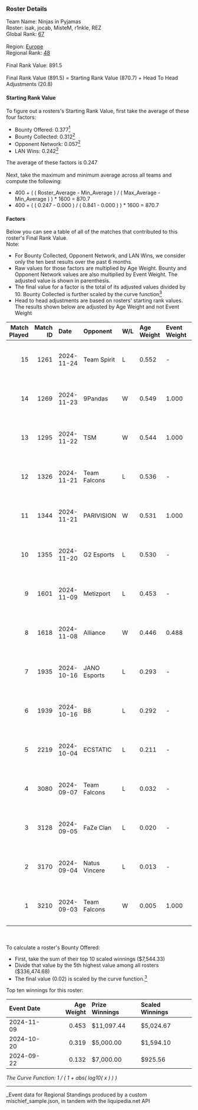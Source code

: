 ### Roster Details<br />
Team Name: Ninjas in Pyjamas<br />
Roster: isak, jocab, MisteM, r1nkle, REZ<br />
Global Rank: [67](../../standings_global_2025_03_01.md)<br />
<br />
Region: [Europe]( ../../standings_europe_2025_03_01.md)<br />
Regional Rank: [48]( ../../standings_europe_2025_03_01.md)<br />
<br />
Final Rank Value:  891.5<br />
<br />
Final Rank Value (891.5) = Starting Rank Value (870.7) + Head To Head Adjustments (20.8)<br />

#### Starting Rank Value<br />
To figure out a rosters's Starting Rank Value, first take the average of these four factors:<br />
- Bounty Offered: 0.377[<sup>1</sup>](#table2)
- Bounty Collected: 0.312[<sup>2</sup>](#table1)
- Opponent Network: 0.057[<sup>2</sup>](#table1)
- LAN Wins: 0.242[<sup>2</sup>](#table1)

The average of these factors is 0.247<br />
<br />
Next, take the maximum and minimum average across all teams and compute the following:<br />
- 400 + ( ( Roster_Average - Min_Average ) / ( Max_Average - Min_Average ) ) * 1600 = 870.7
- 400 + ( ( 0.247 - 0.000 ) / ( 0.841 - 0.000 ) ) * 1600 = 870.7


#### Factors<br />
Below you can see a table of all of the matches that contributed to this roster's Final Rank Value.<br />
Note:<br />

- For Bounty Collected, Opponent Network, and LAN Wins, we consider only the ten best results over the past 6 months.
- Raw values for those factors are multiplied by Age Weight. Bounty and Opponent Network values are also multiplied by Event Weight. The adjusted value is shown in parenthesis.
- The final value for a factor is the total of its adjusted values divided by 10. Bounty Collected is further scaled by the curve function[<sup>3</sup>](#curveFunction)
- Head to head adjustments are based on rosters' starting rank values. The results shown below are adjusted by Age Weight and not Event Weight
<span id="table1"></span><br />


| Match Played | Match ID | Date       | Opponent      | W/L | Age Weight | Event Weight | Bounty Collected | Opponent Network | LAN Wins  | H2H Adj. | Roster                           |
| -: | -: | :- | :- | :- | :- | :- | :- | :- | :- | -: | :- |
|           15 |     1261 | 2024-11-24 | Team Spirit   | L   | 0.552      | -            | -                | -                | -         |    -0.04 | isak, jocab, MisteM, r1nkle, REZ |
|           14 |     1269 | 2024-11-23 | 9Pandas       | W   | 0.549      | 1.000        | 0.084 (0.046)    | 0.560 (0.307)    | 1 (0.549) |    13.35 | isak, jocab, MisteM, r1nkle, REZ |
|           13 |     1295 | 2024-11-22 | TSM           | W   | 0.544      | 1.000        | 0.009 (0.005)    | 0.167 (0.091)    | 1 (0.544) |     5.75 | isak, jocab, MisteM, r1nkle, REZ |
|           12 |     1326 | 2024-11-21 | Team Falcons  | L   | 0.536      | -            | -                | -                | -         |    -0.07 | isak, jocab, MisteM, r1nkle, REZ |
|           11 |     1344 | 2024-11-21 | PARIVISION    | W   | 0.531      | 1.000        | 0.006 (0.003)    | 0.077 (0.041)    | 1 (0.531) |     5.38 | isak, jocab, MisteM, r1nkle, REZ |
|           10 |     1355 | 2024-11-20 | G2 Esports    | L   | 0.530      | -            | -                | -                | -         |    -0.08 | isak, jocab, MisteM, r1nkle, REZ |
|            9 |     1601 | 2024-11-09 | Metizport     | L   | 0.453      | -            | -                | -                | -         |    -2.83 | isak, jocab, MisteM, r1nkle, REZ |
|            8 |     1618 | 2024-11-08 | Alliance      | W   | 0.446      | 0.488        | 0.015 (0.003)    | 0.595 (0.130)    | 1 (0.446) |     8.64 | isak, jocab, MisteM, r1nkle, REZ |
|            7 |     1935 | 2024-10-16 | JANO Esports  | L   | 0.293      | -            | -                | -                | -         |    -4.77 | isak, jocab, MisteM, r1nkle, REZ |
|            6 |     1939 | 2024-10-16 | B8            | L   | 0.292      | -            | -                | -                | -         |    -1.88 | isak, jocab, MisteM, r1nkle, REZ |
|            5 |     2219 | 2024-10-04 | ECSTATIC      | L   | 0.211      | -            | -                | -                | -         |    -2.85 | isak, jocab, MisteM, r1nkle, REZ |
|            4 |     3080 | 2024-09-07 | Team Falcons  | L   | 0.032      | -            | -                | -                | -         |    -0.00 | alex, isak, maxster, r1nkle, REZ |
|            3 |     3128 | 2024-09-05 | FaZe Clan     | L   | 0.020      | -            | -                | -                | -         |    -0.00 | alex, isak, maxster, r1nkle, REZ |
|            2 |     3170 | 2024-09-04 | Natus Vincere | L   | 0.013      | -            | -                | -                | -         |    -0.00 | alex, isak, maxster, r1nkle, REZ |
|            1 |     3210 | 2024-09-03 | Team Falcons  | W   | 0.005      | 1.000        | 0.927 (0.005)    | 0.744 (0.004)    | 1 (0.005) |     0.17 | alex, isak, maxster, r1nkle, REZ |

<br />
<span id="table2"></span><br />
To calculate a roster's Bounty Offered:<br />

- First, take the sum of their top 10 scaled winnings ($7,544.33)
- Divide that value by the 5th highest value among all rosters ($336,474.68)
- The final value (0.02) is scaled by the curve function.[<sup>3</sup>](#curveFunction)

Top ten winnings for this roster:<br />

| Event Date | Age Weight | Prize Winnings | Scaled Winnings |
| :- | -: | :- | :- |
| 2024-11-09 |      0.453 | $11,097.44     | $5,024.67       |
| 2024-10-20 |      0.319 | $5,000.00      | $1,594.10       |
| 2024-09-22 |      0.132 | $7,000.00      | $925.56         |


<span id="curveFunction"></span>_The Curve Function: 1 / ( 1 + abs( log10( x ) ) )_<br />

---
_Event data for Regional Standings produced by a custom mischief_sample.json, in tandem with the liquipedia.net API<br />

